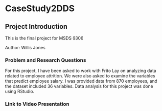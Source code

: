 # CaseStudy2DDS

## Project Introduction
This is the final project for MSDS 6306

Author: Willis Jones

### Problem and Research Questions
For this project, I have been asked to work with Frito Lay on analyzing data related to employee attrition. We were also asked to examine the variables that predict employee salary.  I was provided data from 870 employees, and the dataset included 36 variables.  Data analysis for this project was done using RStudio.

### Link to Video Presentation
